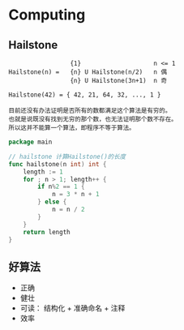 # Computing

## Hailstone

```text
                 {1}                    n <= 1
Hailstone(n) =   {n} U Hailstone(n/2)   n 偶
                 {n} U Hailstone(3n+1)  n 奇

Hailstone(42) = { 42, 21, 64, 32, ..., 1 }

目前还没有办法证明是否所有的数都满足这个算法是有穷的。
也就是说既没有找到无穷的那个数，也无法证明那个数不存在。
所以这并不能算一个算法，即程序不等于算法。
```

```go
package main

// hailstone 计算Hailstone()的长度
func hailstone(n int) int {
	length := 1
	for ; n > 1; length++ {
		if n%2 == 1 {
			n = 3 * n + 1
		} else {
			n = n / 2
		}
	}
	return length
}
```

## 好算法

- 正确
- 健壮
- 可读： 结构化 + 准确命名 + 注释
- 效率
